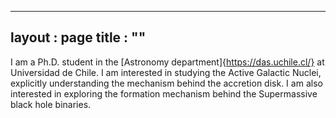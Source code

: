 --------------
layout : page
title : ""
--------------

I am a Ph.D. student in the [Astronomy department]{https://das.uchile.cl/} at Universidad de Chile. I am interested in studying the Active Galactic Nuclei, explicitly understanding the mechanism behind the accretion disk. I am also interested in exploring the formation mechanism behind the Supermassive black hole binaries.
